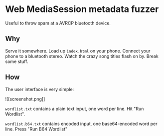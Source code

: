 # Web MediaSession metadata fuzzer
Useful to throw spam at a AVRCP bluetooth device.

## Why
Serve it somewhere. Load up `index.html` on your phone. Connect your phone to a bluetooth stereo. Watch the crazy song titles flash on by. Break some stuff.

## How
The user interface is very simple:

![[screenshot.png]]

`wordlist.txt` contains a plain text input, one word per line. Hit "Run Wordlist".

`wordlist.b64.txt` contains encoded input, one base64-encoded word per line. Press "Run B64 Wordlist"
